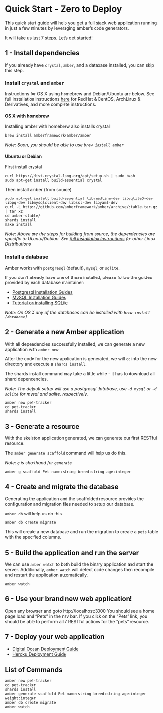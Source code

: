 # Quick Start - Zero to Deploy

This quick start guide will help you get a full stack web application running in just a few minutes by leveraging amber’s code generators.

It will take us just 7 steps. Let’s get started!

## 1 - Install dependencies

If you already have `crystal`, `amber`, and a database installed, you can skip this step.

### Install `crystal` and `amber`

Instructions for OS X using homebrew and Debian/Ubuntu are below. See full installation instructions [here](https://crystal-lang.org/docs/installation/) for RedHat & CentOS, ArchLinux & Derivatives, and more complete instructions.

#### OS X with homebrew

Installing amber with homebrew also installs crystal
```shell
brew install amberframework/amber/amber
```
_Note: Soon, you should be able to use `brew install amber`_

#### Ubuntu or Debian

First install crystal
```shell
curl https://dist.crystal-lang.org/apt/setup.sh | sudo bash
sudo apt-get install build-essential crystal
```

Then install amber (from source)
```shell
sudo apt-get install build-essential libreadline-dev libsqlite3-dev libpq-dev libmysqlclient-dev libssl-dev libyaml-dev
curl -L https://github.com/amberframework/amber/archive/stable.tar.gz | tar xz
cd amber-stable/
shards install
make install
```

_Note: Above are the steps for building from source, the dependencies are specific to Ubuntu/Debian. See [full installation instructions](https://amberframework.org/guides/getting-started/Installation/README.md#installation) for other Linux Distributions_

### Install a database

Amber works with `postgresql` (default), `mysql`, or `sqlite`.

If you don’t already have one of these installed, please follow the guides provided by each database maintainer:
* [Postgresql Installation Guides](https://wiki.postgresql.org/wiki/Detailed_installation_guides)  
* [MySQL Installation Guides](https://dev.mysql.com/doc/refman/8.0/en/installing.html)  
* [Tutorial on installing SQLite](https://www.tutorialspoint.com/sqlite/sqlite_installation.htm)  

_Note: On OS X any of the databases can be installed with `brew install [database]`_

## 2 - Generate a new Amber application

With all dependencies successfully installed, we can generate a new application with `amber new`

After the code for the new application is generated, we will `cd` into the new directory and execute a `shards install`.

The shards install command may take a little while - it has to download all shard dependencies.

_Note: The default setup will use a postgresql database, use `-d mysql` or `-d sqlite` for mysql and sqlite, respectively._
```shell
amber new pet-tracker
cd pet-tracker
shards install
```

## 3 - Generate a resource

With the skeleton application generated, we can generate our first RESTful resource.

The `amber generate scaffold` command will help us do this.

_Note: `g` is shorthand for `generate`_
```shell
amber g scaffold Pet name:string breed:string age:integer
```

## 4 - Create and migrate the database

Generating the application and the scaffolded resource provides the configuration and migration files needed to setup our database.

`amber db` will help us do this.
```shell
amber db create migrate
```
This will create a new database and run the migration to create a `pets` table with the specified columns.

## 5 - Build the application and run the server

We can use `amber watch` to both build the binary application and start the server. Additionally, `amber watch` will detect code changes then recompile and restart the application automatically.
```shell
amber watch
```

## 6 - Use your brand new web application!

Open any browser and goto http://localhost:3000
You should see a home page load and “Pets” in the nav bar.
If you click on the “Pets” link, you should be able to perform all 7 RESTful actions for the “pets” resource.

## 7 - Deploy your web application

* [Digital Ocean Deployment Guide](/guides/recipes/examples/digital-ocean-deployments.md#digital-ocean-deployments)  
* [Heroku Deployment Guide](/guides/recipes/examples/heroku-deployments.md#heroku-deployments)  

## List of Commands

```shell
amber new pet-tracker
cd pet-tracker
shards install
amber generate scaffold Pet name:string breed:string age:integer weight:integer
amber db create migrate
amber watch
```
